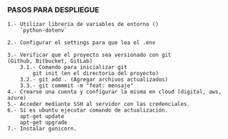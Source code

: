 ### PASOS PARA DESPLIEGUE

    1.- Utilizar librería de variables de entorno ()
        `python-dotenv`

    2.- Configurar el settings para que lea el .env

    3.- Verificar que el proyecto sea versionado con git 
    (Github, Bitbucket, GitLab)
        3.1.- Comando para inicializar git
            git init (en el directorio del proyecto)
        3.2.- git add . (Agregar archivos actualizados)
        3.3.- git commmit -m "feat: mensaje"    
    4.- Crearse una cuenta y configurar la misma en cloud (digital, aws, azure)
    5.- Acceder mediante SSH al servidor con las credenciales.
    6.- Si es ubuntu ejecutar comando de actualización.
        apt-get update
        apt-get upgrade
    7.- Instalar gunicorn.
    